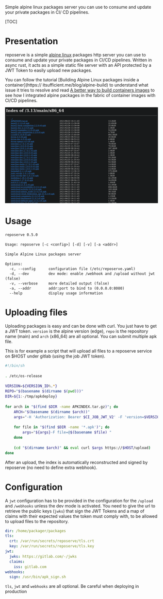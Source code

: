Simple alpine linux packages server you can use to consume and update your private packages in CI/
CD pipelines.

[TOC]

# Presentation

reposerve is a simple [alpine linux](https://alpinelinux.org/) packages http server you can use to
consume and update your private packages in CI/CD pipelines. Written in async rust, it acts as a
simple static file server with an API protected by a JWT Token to easily upload new packages.

You can follow the tutorial [Building Alpine Linux packages inside a container](https://
itsufficient.me/blog/alpine-build) to understand what issue it tries to resolve and read [A
better way to build containers images](https://itsufficient.me/blog/alpine-container) to see how I
integrated alpine packages in the fabric of container images with CI/CD pipelines.

![reposerve](reposerve.png?raw=true "Reposerve")

# Usage

```
reposerve 0.5.0

Usage: reposerve [-c <config>] [-d] [-v] [-a <addr>]

Simple Alpine Linux packages server

Options:
  -c, --config      configuration file (/etc/reposerve.yaml)
  -d, --dev         dev mode: enable /webhook and /upload without jwt (false)
  -v, --verbose     more detailed output (false)
  -a, --addr        addr:port to bind to (0.0.0.0:8080)
  --help            display usage information
```

# Uploading files

Uploading packages is easy and can be done with curl. You just have to get a JWT token. `version`
is the alpine version (edge), `repo` is the repository name (main) and `arch` (x86_64) are all
optional. You can submit multiple apk file.

This is for example a script that will upload all files to a reposerve service on $HOST under gitlab
(using the job JWT token).

```sh
#!/bin/sh

. /etc/os-release

VERSION=${VERSION_ID%.*}
REPO="$(basename $(dirname $(pwd)))"
DIR=${1:-/tmp/apkdeploy}

for arch in "$(find $DIR -name APKINDEX.tar.gz)"; do
	ARCH="$(basename $(dirname $arch))"
	args="-H 'Authorization: Bearer $CI_JOB_JWT_V2' -F 'version=$VERSION' -F 'repo=$REPO' -F 'arch=$ARCH' "

	for file in "$(find $DIR -name '*.apk')"; do
		args="${args}-F file=@$(basename $file) "
	done

	(cd "$(dirname $arch)" && eval curl $args https://$HOST/upload)
done
```

After an upload, the index is automatically reconstructed and signed by reposerve (no need to define
extra webhook).

# Configuration

A `jwt` configuration has to be provided in the configuration for the `/upload` and `/webhooks`
unless the dev mode is activated. You need to give the url to retrieve the public keys (`jwks`) that
sign the JWT Tokens and a map of claims with their expected values the token must comply with, to be
allowed to upload files to the repository.

```yaml
dir: /home/packager/packages
tls:
  crt: /var/run/secrets/reposerve/tls.crt
  key: /var/run/secrets/reposerve/tls.key
jwt:
  jwks: https://gitlab.com/-/jwks
  claims:
    iss: gitlab.com
webhooks:
  sign: /usr/bin/apk_sign.sh
```

`tls`, `jwt` and `webhooks` are all optional. Be careful when deploying in production
